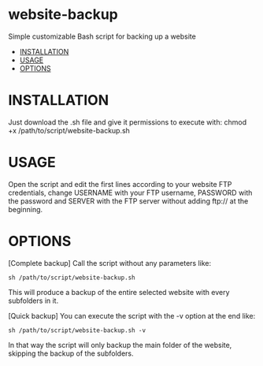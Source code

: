 # website-backup
Simple customizable Bash script for backing up a website

- [INSTALLATION](#installation)
- [USAGE](#usage)
- [OPTIONS](#options)

# INSTALLATION

Just download the .sh file and give it permissions to execute with:
  chmod +x /path/to/script/website-backup.sh

# USAGE

Open the script and edit the first lines according to your website FTP credentials, change USERNAME with your FTP username, PASSWORD with the password and SERVER with the FTP server without adding ftp:// at the beginning.

# OPTIONS

[Complete backup]
Call the script without any parameters like:

    sh /path/to/script/website-backup.sh
  
This will produce a backup of the entire selected website with every subfolders in it.

[Quick backup]
You can execute the script with the -v option at the end like:
  
    sh /path/to/script/website-backup.sh -v
  
In that way the script will only backup the main folder of the website, skipping the backup of the subfolders.
